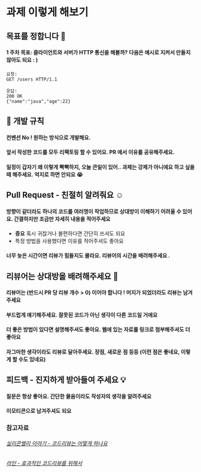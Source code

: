 # 과제 이렇게 해보기

## 목표를 정합니다 :satellite:

#### 1 주차 목표: 클라이언트와 서버가 HTTP 통신을 해볼까? 다음은 예시로 지켜서 만들지 않아도 되요 : )
```text
요청: 
GET /users HTTP/1.1

응답: 
200 OK
{"name":"java","age":22}
```

## :bell: 개발 규칙

#### 컨벤션 No ! 원하는 방식으로 개발해요.
#### 앞서 작성한 코드를 모두 리팩토링 할 수 있어요. PR 에서 이유를 공유해주세요.
#### 일정이 갑자기 왜 이렇게 빡빡하지, 오늘 큰일이 있어.. 과제는 강제가 아니에요 하고 싶을 때 해주세요. 억지로 하면 안되요 :sob:

## Pull Request - 친절히 알려줘요 :relaxed:

#### 방향이 같더라도 하나의 코드를 여러명이 작업하므로 상대방이 이해하기 어려울 수 있어요. 간결하지만 조금만 자세히 내용을 적어주세요
- **중요** 혹시 귀찮거나 불편하다면 간단히 쓰셔도 되요 
- 특정 방법을 사용했다면 이유를 적어주셔도 좋아요

#### 너무 늦은 시간이면 리뷰가 힘들지도 몰라요. 리뷰어의 시간을 배려해주세요 .

## 리뷰어는 상대방을 배려해주세요 :angel:

#### 리뷰어는 (반드시 PR 당 리뷰 개수 > 0) 이어야 합니다 ! 머지가 되었더라도 리뷰는 남겨주세요

#### 부드럽게 얘기해주세요. 잘못된 코드가 아닌 생각이 다른 코드일 거에요 

#### 더 좋은 방법이 있다면 설명해주셔도 좋아요. 웹에 있는 자료를 링크로 첨부해주셔도 더 좋아요 

#### 자그마한 생각이라도 리뷰로 달아주세요. 장점, 새로운 점 등등 (이런 점은 좋네요, 이렇게 할 수도 있네요)

## 피드백 - 진지하게 받아들여 주세요 :bulb:

#### 질문은 항상 좋아요. 간단한 물음이라도 작성자의 생각을 알려주세요

#### 이모티콘으로 남겨주셔도 되요


### 참고자료
###### [실리콘밸리 이야기 - 코드리뷰는 어떻게 하나요](http://sv-story.blogspot.com/2013/04/blog-post_28.html)
###### [라인 - 효과적인 코드리뷰를 위해서](https://engineering.linecorp.com/ko/blog/effective-codereview/#send-pull-request-early)


